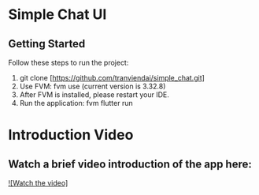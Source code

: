# Simple Chat UI
## Getting Started
Follow these steps to run the project:
1. git clone [https://github.com/tranviendai/simple_chat.git]
2. Use FVM: fvm use (current version is 3.32.8)
3. After FVM is installed, please restart your IDE.
4. Run the application: fvm flutter run

# Introduction Video
## Watch a brief video introduction of the app here:
[![Watch the video]](https://www.youtube.com/shorts/OnHJIcEiN9M)